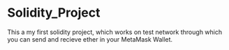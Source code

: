# Solidity_Project
This a my first solidity project, which works on test network through which you can send and recieve ether in your MetaMask Wallet.
